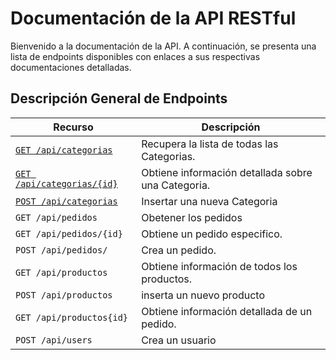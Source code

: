 # Documentación de la API RESTful

Bienvenido a la documentación de la API. A continuación, se presenta una lista
de endpoints disponibles con enlaces a sus respectivas documentaciones detalladas.

## Descripción General de Endpoints

| Recurso                    | Descripción |
| -------------------------- | ----------- |
| [`GET /api/categorias`](./GET-Categorias.md)               | Recupera la lista de todas las Categorias. |
| [`GET /api/categorias/{id}`](./GET-Categorias-id.md)        | Obtiene información detallada sobre una Categoria. |
| [`POST /api/categorias`](./POST-Categorias.md)  | Insertar una nueva Categoria |
| `GET /api/pedidos`              | Obetener los pedidos |
| `GET /api/pedidos/{id}` | Obtiene un pedido especifico. |
| `POST /api/pedidos/`             | Crea un pedido. |
| `GET /api/productos`        | Obtiene información de todos los productos. |
| `POST /api/productos`        | inserta un nuevo producto |
| `GET /api/productos{id}`        | Obtiene información detallada de un pedido. |
| `POST /api/users`        | Crea un usuario |
